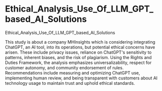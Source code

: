 # Ethical_Analysis_Use_Of_LLM_GPT_based_AI_Solutions
Ethical_Analysis_Use_Of_LLM_GPT_based_AI_Solutions




This study is about a company MHInsights which is considering integrating ChatGPT, an AI tool, into its operations, but potential ethical concerns have arisen. These include privacy issues, reliance on ChatGPT's sensitivity to patterns, inherent biases, and the risk of plagiarism. Using the Rights and Duties Framework, the analysis emphasizes universalizability, respect for customer autonomy, and community endorsement of rules. Recommendations include measuring and optimizing ChatGPT use, implementing human review, and being transparent with customers about AI technology usage to maintain trust and uphold ethical standards.
